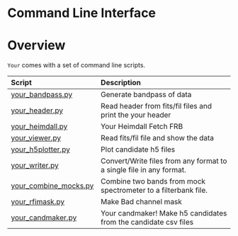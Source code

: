 
Command Line Interface
======================

# Overview


`Your` comes with a set of command line scripts.  

|Script|Description|
| :--- | :--- |
|[your_bandpass.py](bin/your_bandpass.md)|Generate bandpass of data|
|[your_header.py](bin/your_header.md)|Read header from fits/fil files and print the your header|
|[your_heimdall.py](bin/your_heimdall.md)|Your Heimdall Fetch FRB|
|[your_viewer.py](bin/your_viewer.md)|Read fits/fil file and show the data|
|[your_h5plotter.py](bin/your_h5plotter.md)|Plot candidate h5 files|
|[your_writer.py](bin/your_writer.md)|Convert/Write files from any format to a single file in any format.|
|[your_combine_mocks.py](bin/your_combine_mocks.md)|Combine two bands from mock spectrometer to a filterbank file.|
|[your_rfimask.py](bin/your_rfimask.md)|Make Bad channel mask|
|[your_candmaker.py](bin/your_candmaker.md)|Your candmaker! Make h5 candidates from the candidate csv files|
